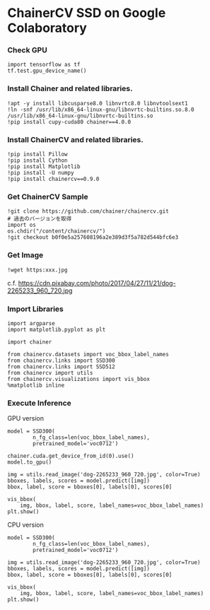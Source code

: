 

# ChainerCV SSD on Google Colaboratory


### Check GPU
```
import tensorflow as tf
tf.test.gpu_device_name()
```

### Install Chainer and related libraries.

```
!apt -y install libcusparse8.0 libnvrtc8.0 libnvtoolsext1
!ln -snf /usr/lib/x86_64-linux-gnu/libnvrtc-builtins.so.8.0 /usr/lib/x86_64-linux-gnu/libnvrtc-builtins.so
!pip install cupy-cuda80 chainer==4.0.0
```

### Install ChainerCV and related libraries.

```
!pip install Pillow
!pip install Cython
!pip install Matplotlib
!pip install -U numpy
!pip install chainercv==0.9.0
```

### Get ChainerCV Sample
```
!git clone https://github.com/chainer/chainercv.git
# 過去のバージョンを取得
import os
os.chdir("/content/chainercv/")
!git checkout b0f0e5a257608196a2e389d3f5a782d544bfc6e3
```

### Get Image
```
!wget https:xxx.jpg
```
c.f. 
https://cdn.pixabay.com/photo/2017/04/27/11/21/dog-2265233_960_720.jpg

### Import Libraries

```
import argparse
import matplotlib.pyplot as plt

import chainer

from chainercv.datasets import voc_bbox_label_names
from chainercv.links import SSD300
from chainercv.links import SSD512
from chainercv import utils
from chainercv.visualizations import vis_bbox
%matplotlib inline
```

### Execute Inference

GPU version

```
model = SSD300(
        n_fg_class=len(voc_bbox_label_names),
        pretrained_model='voc0712')

chainer.cuda.get_device_from_id(0).use()
model.to_gpu()

img = utils.read_image('dog-2265233_960_720.jpg', color=True)
bboxes, labels, scores = model.predict([img])
bbox, label, score = bboxes[0], labels[0], scores[0]

vis_bbox(
    img, bbox, label, score, label_names=voc_bbox_label_names)
plt.show()
```

CPU version

```
model = SSD300(
        n_fg_class=len(voc_bbox_label_names),
        pretrained_model='voc0712')

img = utils.read_image('dog-2265233_960_720.jpg', color=True)
bboxes, labels, scores = model.predict([img])
bbox, label, score = bboxes[0], labels[0], scores[0]

vis_bbox(
    img, bbox, label, score, label_names=voc_bbox_label_names)
plt.show()
```

